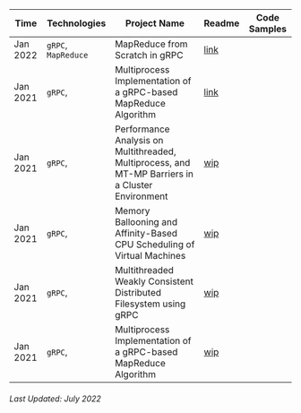 Time    |Technologies                      |Project Name                                                                                           |Readme                                                                  |Code Samples 
--------|----------------------------------|-------------------------------------------------------------------------------------------------------|--------------------------------------------------------------------------------------|-----------------
Jan 2022|`gRPC`, `MapReduce`               |MapReduce from Scratch in gRPC                                                                         |[link](https://charleshwankong.github.io/Kaggle-and-Machine-Learning/)                          
Jan 2021|`gRPC`,                             |Multiprocess Implementation of a gRPC-based MapReduce Algorithm                                        |[link](https://github.com/charleshwankong/MultithreadedDistributedFilesystem)
Jan 2021|`gRPC`,                             |Performance Analysis on Multithreaded, Multiprocess, and MT-MP Barriers in a Cluster Environment       |[wip](https://github.com/charleshwankong/MultithreadedDistributedFilesystem)
Jan 2021|`gRPC`,                             |Memory Ballooning and Affinity-Based CPU Scheduling of Virtual Machines                                |[wip](https://github.com/charleshwankong/MultithreadedDistributedFilesystem)
Jan 2021|`gRPC`,                             |Multithreaded Weakly Consistent Distributed Filesystem using gRPC                                      |[wip](https://github.com/charleshwankong/MultithreadedDistributedFilesystem)
Jan 2021|`gRPC`,                             |Multiprocess Implementation of a gRPC-based MapReduce Algorithm                                        |[wip](https://github.com/charleshwankong/MultithreadedDistributedFilesystem)


###### Last Updated: July 2022

